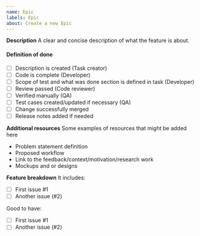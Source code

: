 ```yaml
---
name: Epic
labels: Epic
about: Create a new Epic
---
```


**Description**
A clear and concise description of what the feature is about.

#### Definition of done
- [ ] Description is created (Task creator)
- [ ] Code is complete (Developer)
- [ ] Scope of test and what was done section is defined in task (Developer)
- [ ] Review passed (Code reviewer)
- [ ] Verified manually (QA)
- [ ] Test cases created/updated if necessary (QA)
- [ ] Change successfully merged
- [ ] Release notes added if needed

**Additional resources**
Some examples of resources that might be added here
* Problem statement definition
* Proposed workflow
* Link to the feedback/context/motivation/research work
* Mockups and or designs

**Feature breakdown**
It includes:
- [ ] First issue #1
- [ ] Another issue (#2)

Good to have:
- [ ] First issue #1
- [ ] Another issue (#2)
